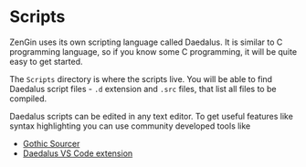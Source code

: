 # Scripts

ZenGin uses its own scripting language called Daedalus. It is similar to C programming language, so if you know some C programming, it will be quite easy to get started.

The `Scripts` directory is where the scripts live. You will be able to find Daedalus script files - `.d` extension and `.src` files, that list all files to be compiled.

Daedalus scripts can be edited in any text editor. To get useful features like syntax highlighting you can use community developed tools like 

- [Gothic Sourcer](../tools/gothic_sourcer.md)
- [Daedalus VS Code extension](../tools/daedalus_tools/daedalus_language_server.md)
